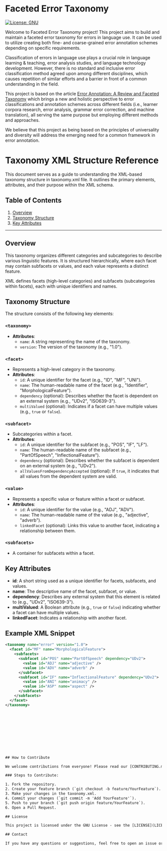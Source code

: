 # Faceted Error Taxonomy

[![License: GNU](https://img.shields.io/badge/License-GNU-yellow.svg)]([https://opensource.org/licenses/MIT](https://opensource.org/license/gpl-3-0))
<!---
[![Contributors](https://img.shields.io/github/contributors/username/faceted-taxonomy-project)](https://github.com/username/faceted-taxonomy-project/graphs/contributors)
-->

Welcome to Faceted Error Taxonomy project! This project aims to build and maintain a faceted error taxonomy for errors in language use. It can be used to utilize creating both fine- and coarse-grained error annotation schemes depending on specific requirements.

Classification of errors in language use plays a crucial role in language learning \& teaching, error analysis studies, and language technology development.
However, there is no standard and inclusive error classification method agreed upon among different disciplines, which causes repetition of similar efforts and a barrier in front of a common understanding in the field.

This project is based on the article [Error Annotation: A Review and Faceted Taxonomy](https://github.com/error-taxonomy/) which brings a new and holistic perspective to error classifications and annotation schemes across different fields (i.e., learner corpora research, error analysis, grammar error correction, and machine translation), all serving the same purpose but employing different methods and approaches.

We believe that this project as being based on the principles of universality and diversity will address the emerging need for a common framework in error annotation.

# Taxonomy XML Structure Reference

This document serves as a guide to understanding the XML-based taxonomy structure in taxonomy.xml file. It outlines the primary elements, attributes, and their purpose within the XML schema.

## Table of Contents

1. [Overview](#overview)
2. [Taxonomy Structure](#taxonomy-structure)
3. [Key Attributes](#key-attributes)

---

## Overview

This taxonomy organizes different categories and subcategories to describe various linguistic features. It is structured hierarchically, where each facet may contain subfacets or values, and each value represents a distinct feature.

XML defines facets (high-level categories) and subfacets (subcategories within facets), each with unique identifiers and names.

## Taxonomy Structure

The structure consists of the following key elements:

### `<taxonomy>`
- **Attributes**:
  - `name`: A string representing the name of the taxonomy.
  - `version`: The version of the taxonomy (e.g., "1.0").

### `<facet>`
- Represents a high-level category in the taxonomy.
- **Attributes**:
  - `id`: A unique identifier for the facet (e.g., "ID", "MF", "UNI").
  - `name`: The human-readable name of the facet (e.g., "Identifier", "MorphologicalFeature").
  - `dependency` (optional): Describes whether the facet is dependent on an external system (e.g., "UDv2", "ISO639-3").
  - `multiValued` (optional): Indicates if a facet can have multiple values (e.g., `true` or `false`).

### `<subfacet>`
- Subcategories within a facet.
- **Attributes**:
  - `id`: A unique identifier for the subfacet (e.g., "POS", "IF", "LF").
  - `name`: The human-readable name of the subfacet (e.g., "PartOfSpeech", "InflectionalFeature").
  - `dependency` (optional): Describes whether the subfacet is dependent on an external system (e.g., "UDv2").
  - `allValuesFromDependencyAccepted` (optional): If `true`, it indicates that all values from the dependent system are valid.

### `<value>`
- Represents a specific value or feature within a facet or subfacet.
- **Attributes**:
  - `id`: A unique identifier for the value (e.g., "ADJ", "ADV").
  - `name`: The human-readable name of the value (e.g., "adjective", "adverb").
  - `linkedFacet` (optional): Links this value to another facet, indicating a relationship between them.

### `<subfacets>`
- A container for subfacets within a facet.

## Key Attributes

- **id**: A short string used as a unique identifier for facets, subfacets, and values.
- **name**: The descriptive name of the facet, subfacet, or value.
- **dependency**: Describes any external system that this element is related to (e.g., "UDv2", "ISO639-3").
- **multiValued**: A Boolean attribute (e.g., `true` or `false`) indicating whether a facet can have multiple values.
- **linkedFacet**: Indicates a relationship with another facet.

## Example XML Snippet

```xml
<taxonomy name="error" version="1.0">
  <facet id="MF" name="MorphologicalFeature">
    <subfacets>
      <subfacet id="POS" name="PartOfSpeech" dependency="UDv2">
        <value id="ADJ" name="adjective" />
        <value id="ADV" name="adverb" />
      </subfacet>
      <subfacet id="IF" name="InflectionalFeature" dependency="UDv2">
        <value id="ANI" name="animacy" />
        <value id="ASP" name="aspect" />
      </subfacet>
    </subfacets>
  </facet>
</taxonomy>











## How to Contribute

We welcome contributions from everyone! Please read our [CONTRIBUTING.md](CONTRIBUTING.md) for details on how to get started. 

### Steps to Contribute:

1. Fork the repository.
2. Create your feature branch (`git checkout -b feature/YourFeature`).
3. Make your changes in the taxonomy.xml.
4. Commit your changes (`git commit -m 'Add YourFeature'`).
5. Push to your branch (`git push origin feature/YourFeature`).
6. Open a Pull Request.

## License

This project is licensed under the GNU License - see the [LICENSE](LICENSE) file for details.

## Contact

If you have any questions or suggestions, feel free to open an issue or reach out to us at [faceted-error-taxonomy@outlook.com].
